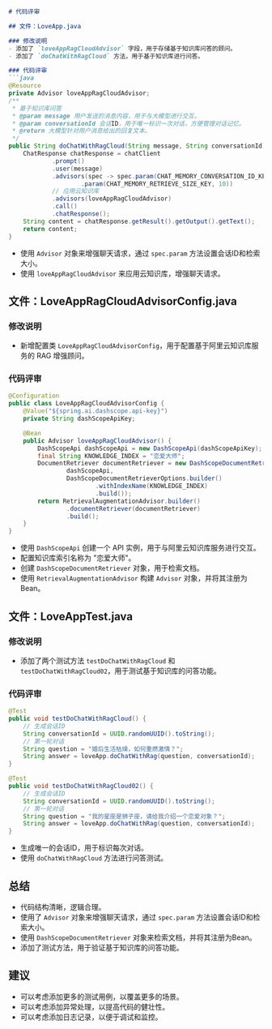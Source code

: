 ```markdown
# 代码评审

## 文件：LoveApp.java

### 修改说明
- 添加了 `loveAppRagCloudAdvisor` 字段，用于存储基于知识库问答的顾问。
- 添加了 `doChatWithRagCloud` 方法，用于基于知识库进行问答。

### 代码评审
```java
@Resource
private Advisor loveAppRagCloudAdvisor;
/**
 * 基于知识库问答
 * @param message 用户发送的消息内容，用于与大模型进行交互。
 * @param conversationId 会话ID，用于唯一标识一次对话，方便管理对话记忆。
 * @return 大模型针对用户消息给出的回复文本。
 */
public String doChatWithRagCloud(String message, String conversationId) {
    ChatResponse chatResponse = chatClient
            .prompt()
            .user(message)
            .advisors(spec -> spec.param(CHAT_MEMORY_CONVERSATION_ID_KEY, conversationId)
                    .param(CHAT_MEMORY_RETRIEVE_SIZE_KEY, 10))
            // 应用云知识库
            .advisors(loveAppRagCloudAdvisor)
            .call()
            .chatResponse();
    String content = chatResponse.getResult().getOutput().getText();
    return content;
}
```
- 使用 `Advisor` 对象来增强聊天请求，通过 `spec.param` 方法设置会话ID和检索大小。
- 使用 `loveAppRagCloudAdvisor` 来应用云知识库，增强聊天请求。

## 文件：LoveAppRagCloudAdvisorConfig.java

### 修改说明
- 新增配置类 `LoveAppRagCloudAdvisorConfig`，用于配置基于阿里云知识库服务的 RAG 增强顾问。

### 代码评审
```java
@Configuration
public class LoveAppRagCloudAdvisorConfig {
    @Value("${spring.ai.dashscope.api-key}")
    private String dashScopeApiKey;

    @Bean
    public Advisor loveAppRagCloudAdvisor() {
        DashScopeApi dashScopeApi = new DashScopeApi(dashScopeApiKey);
        final String KNOWLEDGE_INDEX = "恋爱大师";
        DocumentRetriever documentRetriever = new DashScopeDocumentRetriever(
                dashScopeApi,
                DashScopeDocumentRetrieverOptions.builder()
                        .withIndexName(KNOWLEDGE_INDEX)
                        .build());
        return RetrievalAugmentationAdvisor.builder()
                .documentRetriever(documentRetriever)
                .build();
    }
}
```
- 使用 `DashScopeApi` 创建一个 API 实例，用于与阿里云知识库服务进行交互。
- 配置知识库索引名称为 "恋爱大师"。
- 创建 `DashScopeDocumentRetriever` 对象，用于检索文档。
- 使用 `RetrievalAugmentationAdvisor` 构建 `Advisor` 对象，并将其注册为Bean。

## 文件：LoveAppTest.java

### 修改说明
- 添加了两个测试方法 `testDoChatWithRagCloud` 和 `testDoChatWithRagCloud02`，用于测试基于知识库的问答功能。

### 代码评审
```java
@Test
public void testDoChatWithRagCloud() {
    // 生成会话ID
    String conversationId = UUID.randomUUID().toString();
    // 第一轮对话
    String question = "婚后生活枯燥，如何重燃激情？";
    String answer = loveApp.doChatWithRag(question, conversationId);
}

@Test
public void testDoChatWithRagCloud02() {
    // 生成会话ID
    String conversationId = UUID.randomUUID().toString();
    // 第一轮对话
    String question = "我的星座是狮子座，请给我介绍一个恋爱对象？";
    String answer = loveApp.doChatWithRag(question, conversationId);
}
```
- 生成唯一的会话ID，用于标识每次对话。
- 使用 `doChatWithRagCloud` 方法进行问答测试。

## 总结
- 代码结构清晰，逻辑合理。
- 使用了 `Advisor` 对象来增强聊天请求，通过 `spec.param` 方法设置会话ID和检索大小。
- 使用 `DashScopeDocumentRetriever` 对象来检索文档，并将其注册为Bean。
- 添加了测试方法，用于验证基于知识库的问答功能。

## 建议
- 可以考虑添加更多的测试用例，以覆盖更多的场景。
- 可以考虑添加异常处理，以提高代码的健壮性。
- 可以考虑添加日志记录，以便于调试和监控。
```